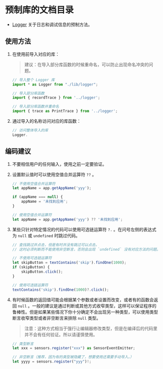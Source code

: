 # 预制库的文档目录

- [Logger](./docs/logger.md) 关于日志和调试信息的预制方法。

## 使用方法

1. 在使用前导入对应的库：

    > 建议：在导入部分库函数的时候重命名，可以防止出现命名冲突的问题。

    ```typescript
    // 导入整个 Logger 库
    import * as Logger from "./lib/logger";

    // 导入部分库函数
    import { recordTrace } from '../logger';

    // 导入部分库函数并重命名
    import { trace as PrintTrace } from '../logger';
    ```

2. 通过导入的名称访问对应的库函数：

    ```typescript
    // 访问整体导入的库
    Logger.
    ```

## 编码建议

1. 不要相信用户的任何输入，使用之前一定要验证。
2. 设置默认值时可以使用空值合并运算符 `??` 。

    ```typescript
    // 不使用空值合并运算符
    let appName = app.getAppName('yyy');

    if (appName === null) {
        appName = '未找到应用';
    }

    // 使用空值合并运算符
    let appName = app.getAppName('yyy') ?? '未找到应用';
    ```

3. 某些只针对特定情况的代码可以使用可选链运算符 `?.` 。在问号左侧的表达式为 `null` 或 `undefined` 时跳过代码。

    ```typescript
    // 查找跳过并点击，但是有时并没有跳过可以点击。
    // 这时必须判断而不能使用非空断言，否则会出现 `undefined` 没有对应方法的问题。

    // 不使用可选链运算符
    let skipButton = textContains('skip').findOne(1000);
    if (skipButton) {
        skipButton.click();
    }

    // 使用可选链运算符
    textContains('skip').findOne(1000)?.click();
    ```

4. 有时候函数的返回值可能会根据某个参数或者设置而改变，或者有的函数会返回 `null` 。一般的建议是通过判断或其他方式收窄类型，这样可以保证程序的鲁棒性。但是如果某些情况下你十分确定不会出现另一种类型，可以使用类型断言收窄类型或者非空断言来排除 `null` 类型。

    > 注意：这种方式相当于强行让编辑器修改类型，但是在编译后的代码里并不会有任何验证。所以请谨慎使用。

    ```typescript
    // 类型断言
    let xxx = sensors.register("xxx") as SensorEventEmitter;

    // 非空断言（推荐，因为有的类型被隐藏了，想要使用还需要手动导入。）
    let yyyy = sensors.register("yyy")!;
    ```
